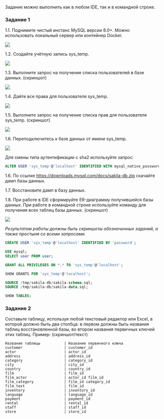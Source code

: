 Задание можно выполнить как в любом IDE, так и в командной строке.

### Задание 1
1.1. Поднимите чистый инстанс MySQL версии 8.0+. Можно использовать локальный сервер или контейнер Docker.

![](https://github.com/AleksShadrin/netology/blob/main/12-02-DDL-DML/1.png)

1.2. Создайте учётную запись sys_temp. 

![](https://github.com/AleksShadrin/netology/blob/main/12-02-DDL-DML/2.png)

1.3. Выполните запрос на получение списка пользователей в базе данных. (скриншот)

![](https://github.com/AleksShadrin/netology/blob/main/12-02-DDL-DML/3.png)

1.4. Дайте все права для пользователя sys_temp. 

![](https://github.com/AleksShadrin/netology/blob/main/12-02-DDL-DML/4.png)

1.5. Выполните запрос на получение списка прав для пользователя sys_temp. (скриншот)

![](https://github.com/AleksShadrin/netology/blob/main/12-02-DDL-DML/5.png)

1.6. Переподключитесь к базе данных от имени sys_temp.

![](https://github.com/AleksShadrin/netology/blob/main/12-02-DDL-DML/6.png)

Для смены типа аутентификации с sha2 используйте запрос: 
```sql
ALTER USER 'sys_temp'@'localhost' IDENTIFIED WITH mysql_native_password BY 'password';
```
1.6. По ссылке https://downloads.mysql.com/docs/sakila-db.zip скачайте дамп базы данных.

1.7. Восстановите дамп в базу данных.

1.8. При работе в IDE сформируйте ER-диаграмму получившейся базы данных. При работе в командной строке используйте команду для получения всех таблиц базы данных. (скриншот)

![](https://github.com/AleksShadrin/netology/blob/main/12-02-DDL-DML/7.png)

*Результатом работы должны быть скриншоты обозначенных заданий, а также простыня со всеми запросами.*

```sql
CREATE USER 'sys_temp'@'localhost' IDENTIFIED BY 'password';

USE mysql;
SELECT user FROM user;

GRANT ALL PRIVILEGES ON *.* TO 'sys_temp'@'localhost';

SHOW GRANTS FOR 'sys_temp'@'localhost';

SOURCE /tmp/sakila-db/sakila-schema.sql;
SOURCE /tmp/sakila-db/sakila-data.sql;

SHOW TABLES;
```

### Задание 2
Составьте таблицу, используя любой текстовый редактор или Excel, в которой должно быть два столбца: в первом должны быть названия таблиц восстановленной базы, во втором названия первичных ключей этих таблиц. Пример: (скриншот/текст)
```
Название таблицы           | Название первичного ключа
customer                   | customer_id
actor                      | actor_id
address                    | address_id
category                   | category_id
city                       | city_id
country                    | country_id
film                       | film_id
film_actor                 | actor_id film_id
film_category              | film_id category_id
film_text                  | film_id
inventory                  | inventory_id
language                   | language_id
payment                    | payment_id
rental                     | rental_id
staff                      | staff_id
store                      | store_id
```